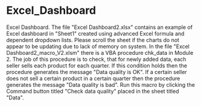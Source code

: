 # Excel_Dashboard
Excel Dashboard.
The file "Excel Dashboard2.xlsx" contains an example of Excel dashboard in "Sheet1" created using advanced Excel formula and dependent dropdown lists. Please scroll the sheet if the charts do not appear to be updating due to lack of memory on system.
In the file "Excel Dashboard2_macro_V2.xlsm" there is a VBA procedure chk_data in Module 2. The job of this procedure is to check, that for newly added data, each seller sells each product for each quarter. If this condition holds then the procedure generates the message "Data quality is OK". If a certain seller does not sell a certain product in a certain quarter then the procedure generates the message "Data quality is bad". Run this macro by clicking the Command button titled "Check data quality" placed in the sheet titled "Data".
